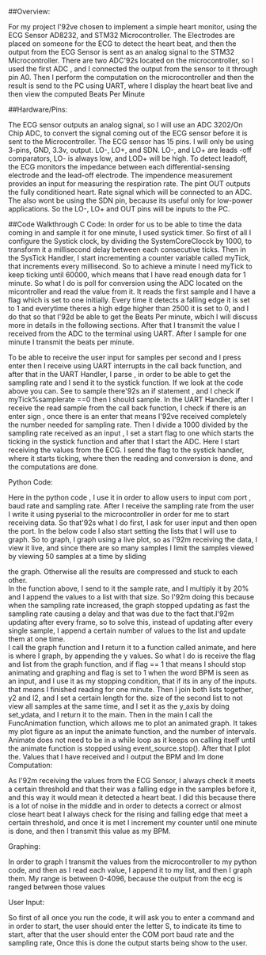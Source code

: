 
##Overview:

 For my project I\'92ve chosen to implement a simple heart monitor, using the ECG Sensor AD8232, and STM32 Microcontroller. The Electrodes are placed on someone for the ECG to detect the heart beat, and then the output from the ECG Sensor is sent as an analog signal to the STM32 Microcontroller. There are two ADC\'92s located on the microcontroller, so I used the first ADC , and I connected the output from the sensor to it through pin A0. Then I perform the computation on the microcontroller and then the result is send to the PC using UART, where I display the heart beat live and then view the computed Beats Per Minute
 
##Hardware/Pins:

The ECG sensor outputs an analog signal, so I will use an ADC 3202/On Chip ADC, to convert the signal coming out of the ECG sensor before it is sent to the Microcontroller.
The ECG sensor has 15 pins. I will only be using 3-pins, GND, 3.3v, output. LO-, LO+, and SDN. LO-, and LO+ are leads -off comparators, LO- is always low, and LOD+ will be high. To detect leadoff, the ECG monitors the impedance between each differential-sensing electrode and the lead-off electrode.  The impendence measurement provides an input for measuring the respiration rate. The pint OUT outputs the fully conditioned heart. Rate signal which will be connected to an ADC. The also wont be using the SDN pin, because its useful only for low-power applications. So the LO-, LO+ and OUT pins will be inputs to the PC. 

##Code Walkthrough
C Code:
In order for us to be able to time the data coming in and sample it for one minute, I used systick timer. So first of all I configure the Systick clock, by dividing the SystemCoreClocck by 1000, to transform it a millisecond delay between each consecutive ticks. Then in the SysTick Handler, I start incrementing a counter variable called myTick, that increments every millisecond. So to achieve a minute I need myTick to keep ticking until 60000, which means that I have read enough data for 1 minute. So what I do is poll for conversion using the ADC located on the micontroller and read the value from it. It reads the first sample and I have a flag which is set to one initially. Every time it detects a falling edge it is set to 1 and everytime theres a high edge higher than 2500 it is set to 0, and I do that so that I\'92d be able to get the Beats Per minute, wbich I will discuss more in details in the following sections. After that I transmit the value I received from the ADC to the terminal using UART. After I sample for one minute I transmit the beats per minute. 

To be able to receive the user input for samples per second and I press enter then I receive using UART interrupts in the call back function, and after that in the UART Handler, I parse , in order to be able to get the sampling rate and I send it to the systick function. If we look at the code above you can. See to sample there\'92s an if statement , and I check if myTick%samplerate ==0 then I should sample.  In the UART Handler, after I receive the read sample from the call back function, I check if there is an enter sign , once there is an enter that means I\'92ve received completely the number needed for sampling rate. Then I divide a 1000 divided by the sampling rate received as an input , I set a start flag to one which starts the ticking in the systick function and after that I start the ADC. Here I start receiving the values from the ECG. I send the flag to the systick handler, where it starts ticking, where then the reading and conversion is done, and the computations are done.

Python Code:

Here in the python code , I use it in order to allow users to input com port , baud rate and sampling rate. After I receive the sampling rate from the user I write it using pyserial to the microcontroller in order for me to start receiving data.  So that\'92s what I do first, I ask  for user input and then open the port. In the below code I also start setting the lists that I will use to graph. So to graph, I graph using a live plot, so as I\'92m receiving the data, I view it live, and since there are so many samples I limit the samples viewed by viewing 50 samples at a time by sliding 

the graph. Otherwise all the results are compressed and stuck to each other. \
In the function above, I send to it the sample rate, and I multiply it by 20%  and I append the values to a list with that size. So I\'92m doing this because when the sampling rate increased, the graph stopped updating as fast the sampling rate causing a delay and that was due to the fact that.I\'92m updating after every frame, so to solve this, instead of updating after every single sample, I append a certain number of values to the list and update them at one time.\
I call the graph function and I return it to a function called animate, and here is where I graph, by appending the y values. So what I do is receive the flag and list from the graph function, and if flag == 1 that means I should stop animating and graphing and flag is set to 1 when the word BPM is seen as an input, and I use it as my stopping condition, that if its in any of the inputs. that means I finished reading for one minute. Then I join both lists together, y2 and l2, and I set a certain length for the. size of the second list to not view all samples at the same time, and I set it as the y_axis by doing set_ydata, and I return it to the main. Then in the main I call the FuncAnimation function, which allows me to plot an animated graph. It takes my plot figure as an input the animate function, and the number of intervals. Animate does not need to be in a while loop as it keeps on calling itself until the animate function is stopped using event_source.stop(). After that I plot the. Values that I have received and I output the BPM and Im done
Computation:

As I\'92m receiving the values from the ECG Sensor, I always check it meets a certain threshold and that their was a falling edge in the samples before it, and this way it would mean it detected a heart beat. I did this because there is a lot of noise in the middle and in order to detects a correct or almost close heart beat I always check for the rising and falling edge that meet a certain threshold, and once it is met I increment my counter until one minute is done, and then I transmit this value as my BPM. 

Graphing:

In order to graph I transmit the values from the microcontroller to my python code, and then as I read each value, I append it to my list, and then I graph them. My range is between 0-4096, because the output from the ecg is ranged between those values

User Input: 

So first of all once you run the code, it will ask you to enter a command and in order to start, the user should enter the letter S, to indicate its time to start, after that the user should enter the COM port baud rate and the sampling rate, Once this is  done the output starts being show to the user.
